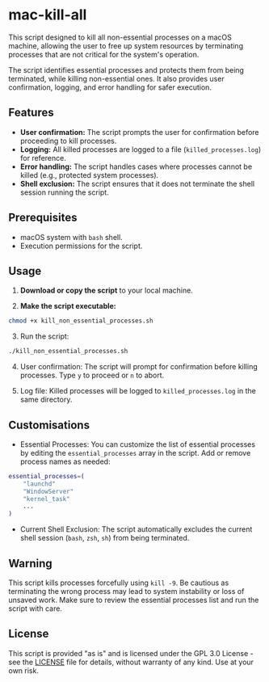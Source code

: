 # mac-kill-all
This script designed to kill all non-essential processes on a macOS machine, allowing the user to free up system resources by terminating processes that are not critical for the system's operation.

The script identifies essential processes and protects them from being terminated, while killing non-essential ones. It also provides user confirmation, logging, and error handling for safer execution.

## Features
- **User confirmation:** The script prompts the user for confirmation before proceeding to kill processes.
- **Logging:** All killed processes are logged to a file (`killed_processes.log`) for reference.
- **Error handling:** The script handles cases where processes cannot be killed (e.g., protected system processes).
- **Shell exclusion:** The script ensures that it does not terminate the shell session running the script.

## Prerequisites
- macOS system with `bash` shell.
- Execution permissions for the script.

## Usage
1. **Download or copy the script** to your local machine.

2. **Make the script executable:**

```bash
chmod +x kill_non_essential_processes.sh
```

3. Run the script:

```bash
./kill_non_essential_processes.sh
```

4. User confirmation: The script will prompt for confirmation before killing processes. Type `y` to proceed or `n` to abort.

5. Log file: Killed processes will be logged to `killed_processes.log` in the same directory.

## Customisations

- Essential Processes: You can customize the list of essential processes by editing the `essential_processes` array in the script. Add or remove process names as needed:

```bash
essential_processes=(
    "launchd"
    "WindowServer"
    "kernel_task"
    ...
)
```
- Current Shell Exclusion: The script automatically excludes the current shell session (`bash`, `zsh`, `sh`) from being terminated.

## Warning

This script kills processes forcefully using `kill -9`. Be cautious as terminating the wrong process may lead to system instability or loss of unsaved work. Make sure to review the essential processes list and run the script with care.

## License

This script is provided "as is" and is licensed under the GPL 3.0 License - see the [LICENSE](LICENSE) file for details, without warranty of any kind. Use at your own risk.
